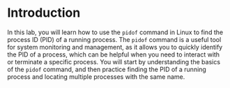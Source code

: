 # Introduction

In this lab, you will learn how to use the `pidof` command in Linux to find the process ID (PID) of a running process. The `pidof` command is a useful tool for system monitoring and management, as it allows you to quickly identify the PID of a process, which can be helpful when you need to interact with or terminate a specific process. You will start by understanding the basics of the `pidof` command, and then practice finding the PID of a running process and locating multiple processes with the same name.

